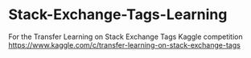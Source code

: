 # Stack-Exchange-Tags-Learning
For the Transfer Learning on Stack Exchange Tags Kaggle competition https://www.kaggle.com/c/transfer-learning-on-stack-exchange-tags

